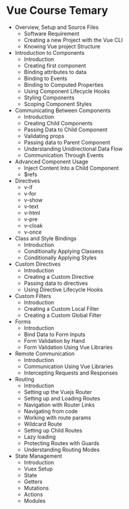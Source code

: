 # Vue Course Temary

* Overview, Setup and Source Files
	* Software Requirement
	* Creating a new Project with the Vue CLI
	* Knowing Vue project Structure
* Introduction to Components
	* Introduction
	* Creating first component
	* Binding attributes to data
	* Binding to Events
	* Binding to Computed Properties
	* Using Component Lifecycle Hooks
	* Styling Components
	* Scoping Component Styles
* Communicating Between Components
	* Introduction
	* Creating Child Components
	* Passing Data to Child Component
	* Validating props
	* Passing data to Parent Component
	* Understanding Unidirectional Data Flow
	* Communication Through Events
* Advanced Component Usage
	* Inject Content Into a Child Component
	* $refs
* Directives
	* v-if
	* v-for
	* v-show
	* v-text
	* v-html
	* v-pre
	* v-cloak
	* v-once
* Class and Style Bindings
	* Introduction
	* Conditionally Applying Classess
	* Conditionally Applying Styles
* Custom Directives
	* Introduction
	* Creating a Custom Directive
	* Passing data to directives
	* Using Directive Lifecycle Hooks
* Custom Filters
	* Introduction
	* Creating a Custom Local Filter
	* Creating a Custom Global Filter
* Forms
	* Introduction
	* Bind Data to Form Inputs
	* Form Validation by Hand
	* Form Validation Using Vue Libraries
* Remote Communication
	* Introduction
	* Communication Using Vue Libraries
	* Intercepting Requests and Responses
* Routing
	* Introduction
	* Setting up the Vuejs Router
	* Setting up and Loading Routes
	* Navigation with Router Links
	* Navigating from code
	* Working with route params
	* Wildcard Route
	* Setting up Child Routes
	* Lazy loading
	* Protecting Routes with Guards
	* Understanding Routing Modes
* State Management
	* Introduction
	* Vuex Setup
	* State
	* Getters
	* Mutations
	* Actions
	* Modules
